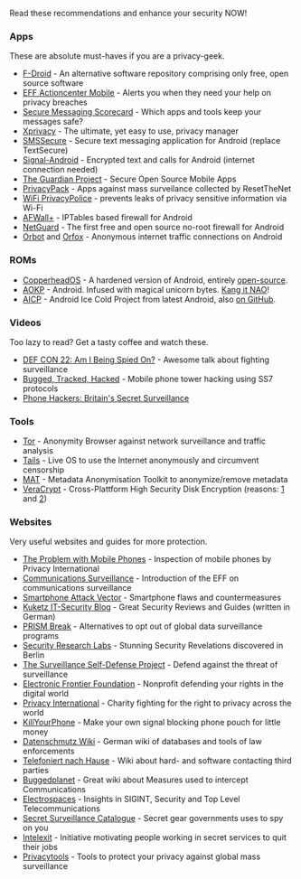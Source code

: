 Read these recommendations and enhance your security NOW!

### Apps

These are absolute must-haves if you are a privacy-geek.

* [F-Droid](https://f-droid.org/) - An alternative software repository comprising only free, open source software
* [EFF Actioncenter Mobile](https://www.eff.org/app) - Alerts you when they need your help on privacy breaches
* [Secure Messaging Scorecard](https://www.eff.org/de/secure-messaging-scorecard) - Which apps and tools keep your messages safe?
* [Xprivacy](https://github.com/M66B/XPrivacy) - The ultimate, yet easy to use, privacy manager
* [SMSSecure](https://github.com/SMSSecure/SMSSecure) - Secure text messaging application for Android (replace TextSecure)
* [Signal-Android](https://github.com/WhisperSystems/Signal-Android) - Encrypted text and calls for Android (internet connection needed)
* [The Guardian Project](https://guardianproject.info/) - Secure Open Source Mobile Apps
* [PrivacyPack](https://pack.resetthenet.org/#phone) - Apps against mass surveilance collected by ResetTheNet
* [WiFi PrivacyPolice](https://github.com/BramBonne/privacypolice) - prevents leaks of privacy sensitive information via Wi-Fi
* [AFWall+](https://github.com/ukanth/afwall) - IPTables based firewall for Android
* [NetGuard](https://github.com/M66B/NetGuard) - The first free and open source no-root firewall for Android
* [Orbot](https://f-droid.org/repository/browse/?fdid=org.torproject.android) and [Orfox](https://f-droid.org/repository/browse/?fdid=info.guardianproject.orfox) - Anonymous internet traffic connections on Android

### ROMs

* [CopperheadOS](https://copperhead.co/) - A hardened version of Android, entirely [open-source](https://github.com/copperhead).
* [AOKP](http://aokp.co/) - Android. Infused with magical unicorn bytes. [Kang it NAO](https://github.com/aokp)!
* [AICP](http://aicp-rom.com/) - Android Ice Cold Project from latest Android, also [on GitHub](https://github.com/AICP).

### Videos

Too lazy to read? Get a tasty coffee and watch these.

* [DEF CON 22: Am I Being Spied On?](https://www.youtube.com/watch?v=Bc7WoDXhcjM) - Awesome talk about fighting surveillance
* [Bugged, Tracked, Hacked](https://vimeo.com/136429366) - Mobile phone tower hacking using SS7 protocols
* [Phone Hackers: Britain's Secret Surveillance](https://www.youtube.com/watch?v=rzBWoVh4qhk)

### Tools

* [Tor](https://www.torproject.org/) - Anonymity Browser against network surveillance and traffic analysis
* [Tails](https://tails.boum.org/) - Live OS to use the Internet anonymously and circumvent censorship
* [MAT](https://github.com/jvoisin/MAT) - Metadata Anonymisation Toolkit to anonymize/remove metadata
* [VeraCrypt](https://github.com/veracrypt/VeraCrypt) - Cross-Plattform High Security Disk Encryption (reasons: [1](https://forum.truecrypt.ch/t/veracrypt-or-ciphershed/449/4) and [2](https://veracrypt.codeplex.com/discussions/569777#PostContent_1313325))

### Websites

Very useful websites and guides for more protection.

* [The Problem with Mobile Phones](https://ssd.eff.org/en/module/problem-mobile-phones) - Inspection of mobile phones by Privacy International
* [Communications Surveillance](https://www.privacyinternational.org/node/10) - Introduction of the EFF on communications surveillance
* [Smartphone Attack Vector](http://smartphone-attack-vector.de/) - Smartphone flaws and countermeasures
* [Kuketz IT-Security Blog](http://www.kuketz-blog.de/) - Great Security Reviews and Guides (written in German)
* [PRISM Break](https://prism-break.org/) - Alternatives to opt out of global data surveillance programs
* [Security Research Labs](https://srlabs.de/) - Stunning Security Revelations discovered in Berlin
* [The Surveillance Self-Defense Project](https://ssd.eff.org/) - Defend against the threat of surveillance
* [Electronic Frontier Foundation](https://www.eff.org/) - Nonprofit defending your rights in the digital world
* [Privacy International](https://www.privacyinternational.org/) - Charity fighting for the right to privacy across the world
* [KillYourPhone](http://killyourphone.com) - Make your own signal blocking phone pouch for little money
* [Datenschmutz Wiki](https://www.datenschmutz.de) - German wiki of databases and tools of law enforcements
* [Telefoniert nach Hause](https://www.telefoniert-nach-hause.de) - Wiki about hard- and software contacting third parties
* [Buggedplanet](http://buggedplanet.info) - Great wiki about Measures used to intercept Communications
* [Electrospaces](http://electrospaces.net) - Insights in SIGINT, Security and Top Level Telecommunications
* [Secret Surveillance Catalogue](https://theintercept.com/surveillance-catalogue/) - Secret gear governments uses to spy on you
* [Intelexit](https://intelexit.org/) - Initiative motivating people working in secret services to quit their jobs
* [Privacytools](https://www.privacytools.io/) - Tools to protect your privacy against global mass surveillance
